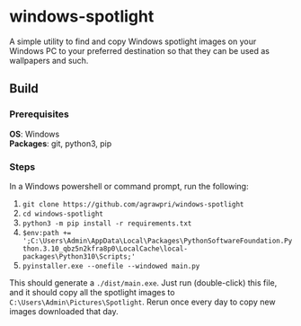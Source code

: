 # windows-spotlight
A simple utility to find and copy Windows spotlight images on your Windows PC to your preferred destination so that they can be used as wallpapers and such.

## Build
### Prerequisites
**OS**: Windows   
**Packages**: git, python3, pip

### Steps
In a Windows powershell or command prompt, run the following:
1. `git clone https://github.com/agrawpri/windows-spotlight`
2. `cd windows-spotlight`
3. `python3 -m pip install -r requirements.txt`
4. `$env:path += ';C:\Users\Admin\AppData\Local\Packages\PythonSoftwareFoundation.Python.3.10_qbz5n2kfra8p0\LocalCache\local-packages\Python310\Scripts;'`
5. `pyinstaller.exe --onefile --windowed main.py`

This should generate a `./dist/main.exe`. Just run (double-click) this file, and it should copy all the spotlight images
to `C:\Users\Admin\Pictures\Spotlight`. Rerun once every day to copy new images downloaded that day.
